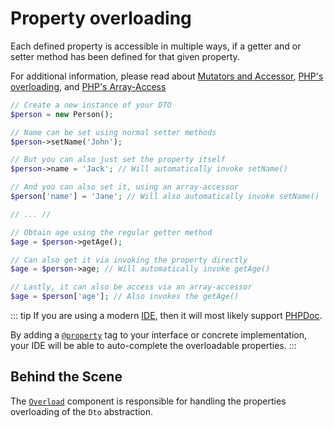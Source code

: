 # Property overloading

Each defined property is accessible in multiple ways, if a getter and or setter method has been defined for that given property.

For additional information, please read about [Mutators and Accessor](https://en.wikipedia.org/wiki/Mutator_method), [PHP's overloading](http://php.net/manual/en/language.oop5.overloading.php),
and [PHP's Array-Access](http://php.net/manual/en/class.arrayaccess.php)

```php
// Create a new instance of your DTO
$person = new Person();

// Name can be set using normal setter methods
$person->setName('John');

// But you can also just set the property itself
$person->name = 'Jack'; // Will automatically invoke setName()

// And you can also set it, using an array-accessor
$person['name'] = 'Jane'; // Will also automatically invoke setName()

// ... //

// Obtain age using the regular getter method
$age = $person->getAge();

// Can also get it via invoking the property directly
$age = $person->age; // Will automatically invoke getAge()

// Lastly, it can also be access via an array-accessor
$age = $person['age']; // Also invokes the getAge()
```

::: tip
If you are using a modern [IDE](https://en.wikipedia.org/wiki/Integrated_development_environment), then it will most likely support [PHPDoc](http://www.phpdoc.org/).

By adding a [`@property`](http://www.phpdoc.org/docs/latest/references/phpdoc/tags/property.html) tag to your interface or concrete implementation, your IDE will be able to auto-complete the overloadable properties.
:::

## Behind the Scene

The [`Overload`](../properties/) component is responsible for handling the properties overloading of the `Dto` abstraction.
